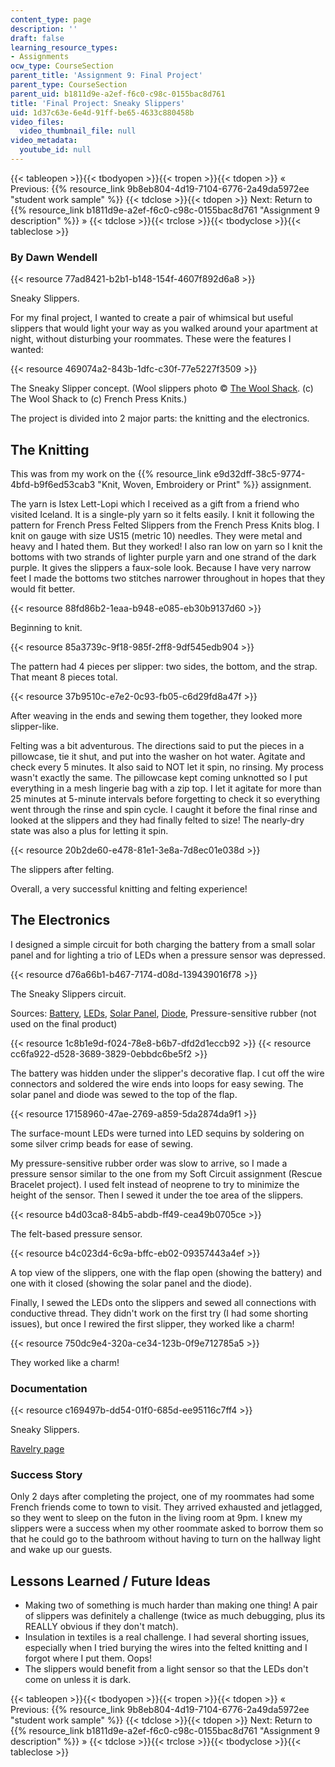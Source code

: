 ```yaml
---
content_type: page
description: ''
draft: false
learning_resource_types:
- Assignments
ocw_type: CourseSection
parent_title: 'Assignment 9: Final Project'
parent_type: CourseSection
parent_uid: b1811d9e-a2ef-f6c0-c98c-0155bac8d761
title: 'Final Project: Sneaky Slippers'
uid: 1d37c63e-6e4d-91ff-be65-4633c880458b
video_files:
  video_thumbnail_file: null
video_metadata:
  youtube_id: null
---
```

{{< tableopen >}}{{< tbodyopen >}}{{< tropen >}}{{< tdopen >}}
« Previous: {{% resource_link 9b8eb804-4d19-7104-6776-2a49da5972ee "student work sample" %}}
{{< tdclose >}}{{< tdopen >}}
Next: Return to {{% resource_link b1811d9e-a2ef-f6c0-c98c-0155bac8d761 "Assignment 9 description" %}} »
{{< tdclose >}}{{< trclose >}}{{< tbodyclose >}}{{< tableclose >}}

### By Dawn Wendell

{{< resource 77ad8421-b2b1-b148-154f-4607f892d6a8 >}}

Sneaky Slippers.

For my final project, I wanted to create a pair of whimsical but useful slippers that would light your way as you walked around your apartment at night, without disturbing your roommates. These were the features I wanted:

{{< resource 469074a2-843b-1dfc-c30f-77e5227f3509 >}}

The Sneaky Slipper concept. (Wool slippers photo © [The Wool Shack](http://frenchpressknits.blogspot.com/2009/10/happy-slipper-day.html). (c) The Wool Shack to (c) French Press Knits.)

The project is divided into 2 major parts: the knitting and the electronics.

## The Knitting

This was from my work on the {{% resource_link e9d32dff-38c5-9774-4bfd-b9f6ed53cab3 "Knit, Woven, Embroidery or Print" %}} assignment.

The yarn is Istex Lett-Lopi which I received as a gift from a friend who visited Iceland. It is a single-ply yarn so it felts easily. I knit it following the pattern for French Press Felted Slippers from the French Press Knits blog. I knit on gauge with size US15 (metric 10) needles. They were metal and heavy and I hated them. But they worked! I also ran low on yarn so I knit the bottoms with two strands of lighter purple yarn and one strand of the dark purple. It gives the slippers a faux-sole look. Because I have very narrow feet I made the bottoms two stitches narrower throughout in hopes that they would fit better.

{{< resource 88fd86b2-1eaa-b948-e085-eb30b9137d60 >}}

Beginning to knit.

{{< resource 85a3739c-9f18-985f-2ff8-9df545edb904 >}}

The pattern had 4 pieces per slipper: two sides, the bottom, and the strap. That meant 8 pieces total.

{{< resource 37b9510c-e7e2-0c93-fb05-c6d29fd8a47f >}}

After weaving in the ends and sewing them together, they looked more slipper-like.

Felting was a bit adventurous. The directions said to put the pieces in a pillowcase, tie it shut, and put into the washer on hot water. Agitate and check every 5 minutes. It also said to NOT let it spin, no rinsing. My process wasn't exactly the same. The pillowcase kept coming unknotted so I put everything in a mesh lingerie bag with a zip top. I let it agitate for more than 25 minutes at 5-minute intervals before forgetting to check it so everything went through the rinse and spin cycle. I caught it before the final rinse and looked at the slippers and they had finally felted to size! The nearly-dry state was also a plus for letting it spin.

{{< resource 20b2de60-e478-81e1-3e8a-7d8ec01e038d >}}

The slippers after felting.

Overall, a very successful knitting and felting experience!

## The Electronics

I designed a simple circuit for both charging the battery from a small solar panel and for lighting a trio of LEDs when a pressure sensor was depressed.

{{< resource d76a66b1-b467-7174-d08d-139439016f78 >}}

The Sneaky Slippers circuit.

Sources: [Battery](http://www.sparkfun.com/commerce/product_info.php?products_id=731), [LEDs](http://search.digikey.com/scripts/DkSearch/dksus.dll?Detail&name=160-1737-1-ND), [Solar Panel](http://www.bigsolarpanels.com/), [Diode](http://www.sparkfun.com/commerce/product_info.php?products_id=8589), Pressure-sensitive rubber (not used on the final product)

{{< resource 1c8b1e9d-f024-78e8-b6b7-dfd2d1eccb92 >}}
{{< resource cc6fa922-d528-3689-3829-0ebbdc6be5f2 >}}

The battery was hidden under the slipper's decorative flap. I cut off the wire connectors and soldered the wire ends into loops for easy sewing. The solar panel and diode was sewed to the top of the flap.

{{< resource 17158960-47ae-2769-a859-5da2874da9f1 >}}

The surface-mount LEDs were turned into LED sequins by soldering on some silver crimp beads for ease of sewing.

My pressure-sensitive rubber order was slow to arrive, so I made a pressure sensor similar to the one from my Soft Circuit assignment (Rescue Bracelet project). I used felt instead of neoprene to try to minimize the height of the sensor. Then I sewed it under the toe area of the slippers.

{{< resource b4d03ca8-84b5-abdb-ff49-cea49b0705ce >}}

The felt-based pressure sensor.

{{< resource b4c023d4-6c9a-bffc-eb02-09357443a4ef >}}

A top view of the slippers, one with the flap open (showing the battery) and one with it closed (showing the solar panel and the diode).

Finally, I sewed the LEDs onto the slippers and sewed all connections with conductive thread. They didn't work on the first try (I had some shorting issues), but once I rewired the first slipper, they worked like a charm!

{{< resource 750dc9e4-320a-ce34-123b-0f9e712785a5 >}}

They worked like a charm!

### Documentation

{{< resource c169497b-dd54-01f0-685d-ee95116c7ff4 >}}

Sneaky Slippers.

[Ravelry page](http://ravel.me/MITchick/fpfs)

### Success Story

Only 2 days after completing the project, one of my roommates had some French friends come to town to visit. They arrived exhausted and jetlagged, so they went to sleep on the futon in the living room at 9pm. I knew my slippers were a success when my other roommate asked to borrow them so that he could go to the bathroom without having to turn on the hallway light and wake up our guests.

## Lessons Learned / Future Ideas

- Making two of something is much harder than making one thing! A pair of slippers was definitely a challenge (twice as much debugging, plus its REALLY obvious if they don't match).
- Insulation in textiles is a real challenge. I had several shorting issues, especially when I tried burying the wires into the felted knitting and I forgot where I put them. Oops!
- The slippers would benefit from a light sensor so that the LEDs don't come on unless it is dark.

{{< tableopen >}}{{< tbodyopen >}}{{< tropen >}}{{< tdopen >}}
« Previous: {{% resource_link 9b8eb804-4d19-7104-6776-2a49da5972ee "student work sample" %}}
{{< tdclose >}}{{< tdopen >}}
Next: Return to {{% resource_link b1811d9e-a2ef-f6c0-c98c-0155bac8d761 "Assignment 9 description" %}} »
{{< tdclose >}}{{< trclose >}}{{< tbodyclose >}}{{< tableclose >}}